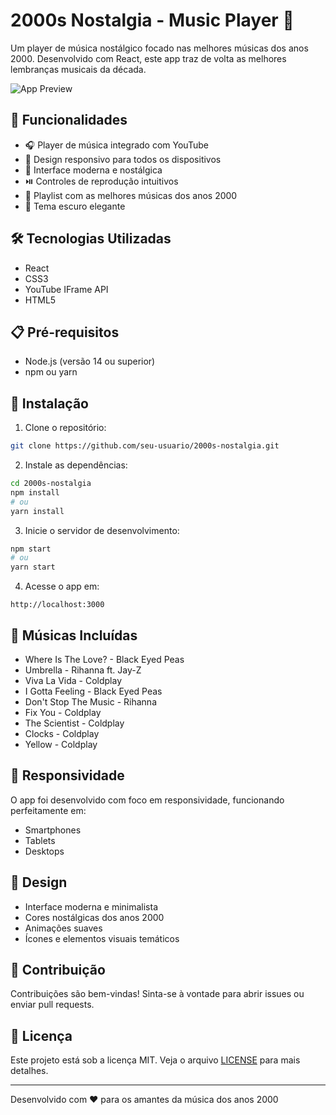 # 2000s Nostalgia - Music Player 🎵

Um player de música nostálgico focado nas melhores músicas dos anos 2000. Desenvolvido com React, este app traz de volta as melhores lembranças musicais da década.

![App Preview](https://i.imgur.com/placeholder.png)

## 🚀 Funcionalidades

- 🎧 Player de música integrado com YouTube
- 📱 Design responsivo para todos os dispositivos
- 🎨 Interface moderna e nostálgica
- ⏯️ Controles de reprodução intuitivos
- 🎵 Playlist com as melhores músicas dos anos 2000
- 🌙 Tema escuro elegante

## 🛠️ Tecnologias Utilizadas

- React
- CSS3
- YouTube IFrame API
- HTML5

## 📋 Pré-requisitos

- Node.js (versão 14 ou superior)
- npm ou yarn

## 🔧 Instalação

1. Clone o repositório:
```bash
git clone https://github.com/seu-usuario/2000s-nostalgia.git
```

2. Instale as dependências:
```bash
cd 2000s-nostalgia
npm install
# ou
yarn install
```

3. Inicie o servidor de desenvolvimento:
```bash
npm start
# ou
yarn start
```

4. Acesse o app em:
```
http://localhost:3000
```

## 🎵 Músicas Incluídas

- Where Is The Love? - Black Eyed Peas
- Umbrella - Rihanna ft. Jay-Z
- Viva La Vida - Coldplay
- I Gotta Feeling - Black Eyed Peas
- Don't Stop The Music - Rihanna
- Fix You - Coldplay
- The Scientist - Coldplay
- Clocks - Coldplay
- Yellow - Coldplay

## 📱 Responsividade

O app foi desenvolvido com foco em responsividade, funcionando perfeitamente em:
- Smartphones
- Tablets
- Desktops

## 🎨 Design

- Interface moderna e minimalista
- Cores nostálgicas dos anos 2000
- Animações suaves
- Ícones e elementos visuais temáticos

## 🤝 Contribuição

Contribuições são bem-vindas! Sinta-se à vontade para abrir issues ou enviar pull requests.

## 📄 Licença

Este projeto está sob a licença MIT. Veja o arquivo [LICENSE](LICENSE) para mais detalhes.

---

Desenvolvido com ❤️ para os amantes da música dos anos 2000

